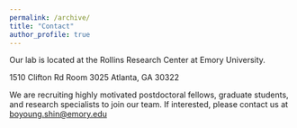 ```yaml
---
permalink: /archive/
title: "Contact"
author_profile: true
---
```


Our lab is located at the Rollins Research Center at Emory University.

  1510 Clifton Rd Room 3025
  Atlanta, GA 30322


We are recruiting highly motivated postdoctoral fellows, graduate students, and research specialists to join our team. If interested​, please contact us at boyoung.shin@emory.edu

